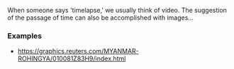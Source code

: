 When someone says 'timelapse,' we usually think of video.
The suggestion of the passage of time can also be accomplished with images...
### Examples
- https://graphics.reuters.com/MYANMAR-ROHINGYA/010081Z83H9/index.html